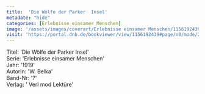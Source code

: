 ```yaml
---
title:  'Die Wölfe der Parker  Insel'
metadate: "hide"
categories: [Erlebnisse einsamer Menschen]
image: '/assets/images/coverart/Erlebnisse einsamer Menschen/1156192439_00000010.jpg'
visit: 'https://portal.dnb.de/bookviewer/view/1156192439#page/n0/mode/2up'
---
```

Titel: 'Die Wölfe der Parker  Insel' <br>
Serie: 'Erlebnisse einsamer Menschen' <br>
Jahr: '1919' <br>
AutorIn: 'W. Belka' <br>
Band-Nr: '?' <br>
Verlag: ' Verl mod Lektüre'